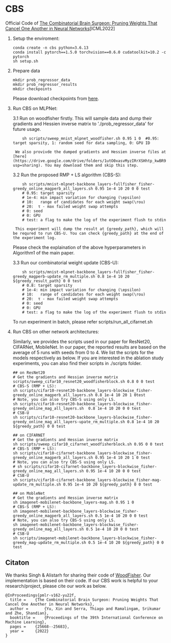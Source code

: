 # CBS
Official Code of [The Combinatorial Brain Surgeon: Pruning Weights That Cancel One Another in Neural Networks](https://proceedings.mlr.press/v162/yu22f.html)[ICML2022]

1. Setup the enviroment:
    ```
    conda create -n cbs python=3.6.13
    conda install pytorch==1.5.0 torchvision==0.6.0 cudatoolkit=10.2 -c pytorch
    sh setup.sh
    ```
2. Prepare data
    ```
    mkdir prob_regressor_data
    mkdir prob_regressor_results
    mkdir checkpoints
    ```
    Please download checkpoints from [here](https://drive.google.com/drive/folders/18ix239cy261ug_IGZbhtYKPzkkniTyee?usp=sharing). 

3. Run CBS on MLPNet:

    3.1 Run on woodfisher firstly. This will sample data and dump their gradients and Hessien inverse matrix to './prob_regressor_data' for future usage.
        
    ```
        sh scripts/sweep_mnist_mlpnet_woodfisher.sh 0.95 1 0  #0.95: target sparsity, 1: random seed for data sampling, 0: GPU ID
    ```
        We also provivde the dumped gradients and Hessien inverse files at [here](https://drive.google.com/drive/folders/1utO0xasvMyzIRrXSHhtp_kwBR9mKVKhD?usp=sharing). You may download them and skip this step.   
 
    3.2 Run the proposed RMP + LS algorithm (CBS-S):

    ```
        sh scripts/mnist-mlpnet-backbone_layers-fullfisher_fisher-greedy_online_magperb_all_layers.sh 0.95 1e-4 10 20 0 0 test
        # 0.95: target sparsity
        # 1e-4: min impact variation for changing (\epsilon)
        # 10:   range of candidates for each weight swap(\rou)
        # 20:  τ - max failed weight swap attempts
        # 0: seed
        # 0: GPU
        # test: a flag to make the log of the experiment flush to stdin
    ```
        This experiment will dump the result at {greedy_path}, which will be requred to run CBS-U. You can check {greedy_path} at the end of the experiment log.

    Please check the explaination of the above hyperparameters in Algorithm1 of the main paper.

    3.3 Run our combinatorial weight update (CBS-U):
    ```
        sh scripts/mnist-mlpnet-backbone_layers-fullfisher_fisher-greedy_magperb-update_rm_multiple.sh 0.8 1e-4 10 20  ${greedy_result_path} 0 0 test
        # 0.8: target sparsity
        # 1e-4: min impact variation for changing (\epsilon)
        # 10:   range of candidates for each weight swap(\rou)
        # 20:  τ - max failed weight swap attempts
        # 0: seed
        # 0: GPU
        # test: a flag to make the log of the experiment flush to stdin
    ```

    To run experiment in batch, please refer scripts/run_all_cifarnet.sh

4. Run CBS on other network architectures:

    Similarly, we provides the scripts used in our paper for ResNet20, CIFARNet, MobileNet. In our paper, the reported results are based on the average of 5 runs with seeds from 0 to 4. We list the scripts for the models respectively as below. If you are interested in the ablation study experiments, you can also find their scripts in ./scripts folder.

    ```
    ## on ResNet20
    # Get the gradients and Hessian inverse matrix
    scripts/sweep_cifar10_resnet20_woodfisherblock.sh 0.8 0 0 test
    # CBS-S (RMP + LS): 
    sh scripts/cifar10-resnet20-backbone_layers-blockwise_fisher-greedy_online_magperb_all_layers.sh 0.8 1e-4 10 20 1 0test 
    # Note, you can also try CBS-S using only LS. 
    sh scripts/cifar10-resnet20-backbone_layers-blockwise_fisher-greedy_online_mag_all_layers.sh  0.8 1e-4 10 20 0 0 test
    # CSB-U 
    sh scripts/cifar10-resnet20-backbone_layers-blockwise_fisher-greedy_online_mag_all_layers-upate_rm_multiple.sh 0.8 1e-4 10 20 ${greedy_path} 0 0 test

    ## on CIFARNET
    # Get the gradients and Hessian inverse matrix
    sh scripts/sweep_cifar10_cifarnet_woodfisherblock.sh 0.95 0 0 test
    # CBS-S (RMP + LS): 
    sh scripts/cifar10-cifarnet-backbone_layers-blockwise_fisher-greedy_online_magperb_all_layers.sh 0.95 1e-4 10 20 1 0 test
    # Note, you can also try CBS-S using only LS. 
    # sh scripts/cifar10-cifarnet-backbone_layers-blockwise_fisher-greedy_online_mag_all_layers.sh 0.95 1e-4 10 20 0 0 test
    # CSB-U    
    sh scripts/cifar10-cifarnet-backbone_layers-blockwise_fisher-mag-update_rm_multiple.sh 0.95 1e-4 10 20 ${greedy_path} 0 0 test 
    
    ## on MobleNet
    # Get the gradients and Hessian inverse matrix
    sh imagenet-mobilenet-backbone_layers-mag.sh 0.95 1 0
    # CBS-S (RMP + LS): 
    sh imagenet-mobilenet-backbone_layers-blockwise_fisher-greedy_online_magperb_all_layers.sh 0.5 1e-4 10 20 0 0 test
    # Note, you can also try CBS-S using only LS. 
    sh imagenet-mobilenet-backbone_layers-blockwise_fisher-greedy_online_mag_all_layers.sh 0.5 1e-4 10 20 0 0 test
    # CSB-U   
    sh scripts/imagenet-mobilenet-backbone_layers-blockwise_fisher-greedy_mag-update_rm_multiple.sh 0.5 1e-4 10 20 ${greedy_path} 0 0 test
    ``` 

## Citaton
We thanks Singh & Alistarh for sharing their code of [WoodFisher](https://github.com/IST-DASLab/WoodFisher). Our implementation is based on their code. If our CBS work is helpful to your research/project, please cite our work as below.

``` 
@InProceedings{pmlr-v162-yu22f,
  title =    {The Combinatorial Brain Surgeon: Pruning Weights That Cancel One Another in Neural Networks},
  author =       {Yu, Xin and Serra, Thiago and Ramalingam, Srikumar and Zhe, Shandian},
  booktitle =    {Proceedings of the 39th International Conference on Machine Learning},
  pages =    {25668--25683},
  year =     {2022}
}
``` 
